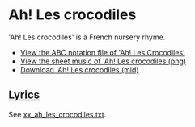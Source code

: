 # Ah! Les crocodiles

'Ah! Les crocodiles' is a French nursery rhyme.

- [View the ABC notation file of 'Ah! Les Crocodiles'](xx_ah_les_crocodiles.abc)
- [View the sheet music of 'Ah! Les crocodiles (png)](xx_ah_les_crocodiles.png)
- [Download 'Ah! Les crocodiles (mid)](http://www.richelbilderbeek.nl/SongAhLesCrocodiles.mid)

## [Lyrics](xx_ah_les_crocodiles.txt)

See [xx_ah_les_crocodiles.txt](xx_ah_les_crocodiles.txt).
